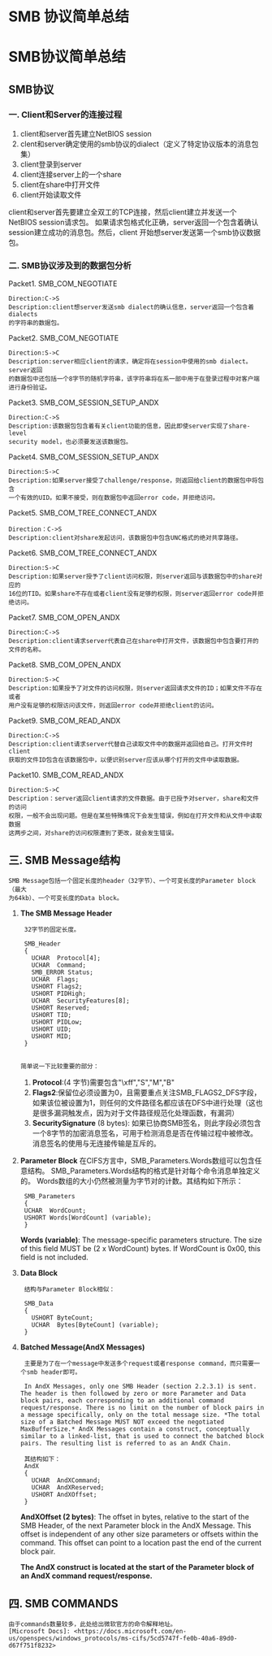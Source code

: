# SMB 协议简单总结


# SMB协议简单总结


##	SMB协议

### 一. Client和Server的连接过程
1. client和server首先建立NetBIOS session
2. clent和server确定使用的smb协议的dialect（定义了特定协议版本的消息包集）
3. client登录到server
4. client连接server上的一个share
5. client在share中打开文件
6. client开始读取文件

client和server首先要建立全双工的TCP连接，然后client建立并发送一个NetBIOS session请求包。
如果请求包格式化正确，server返回一个包含着确认session建立成功的消息包。然后，client
开始想server发送第一个smb协议数据包。

### 二. SMB协议涉及到的数据包分析

Packet1. SMB_COM_NEGOTIATE

    Direction:C->S
    Description:client想server发送smb dialect的确认信息，server返回一个包含着dialects
    的字符串的数据包。

Packet2. SMB_COM_NEGOTIATE

    Direction:S->C
    Description:server相应client的请求，确定将在session中使用的smb dialect。server返回
    的数据包中还包括一个8字节的随机字符串，该字符串将在系一部中用于在登录过程中对客户端
    进行身份验证。

Packet3. SMB_COM_SESSION_SETUP_ANDX

    Direction:C->S
    Description:该数据包包含着有关client功能的信息，因此即使server实现了share-level
    security model，也必须要发送该数据包。

Packet4. SMB_COM_SESSION_SETUP_ANDX

    Direction:S->C
    Description:如果server接受了challenge/response，则返回给client的数据包中将包含
    一个有效的UID。如果不接受，则在数据包中返回error code，并拒绝访问。


Packet5. SMB_COM_TREE_CONNECT_ANDX

    Direction：C->S
    Description:client对share发起访问，该数据包中包含UNC格式的绝对共享路径。

Packet6. SMB_COM_TREE_CONNECT_ANDX

    Direction:S->C
    Description:如果server授予了client访问权限，则server返回与该数据包中的share对应的
    16位的TID。如果share不存在或者client没有足够的权限，则server返回error code并拒绝访问。

Packet7. SMB_COM_OPEN_ANDX

    Direction:C->S
    Description:client请求server代表自己在share中打开文件，该数据包中包含要打开的文件的名称。

Packet8. SMB_COM_OPEN_ANDX

    Direction:S->C
    Description:如果授予了对文件的访问权限，则server返回请求文件的ID；如果文件不存在或者
    用户没有足够的权限访问该文件，则返回error code并拒绝client的访问。


Packet9. SMB_COM_READ_ANDX

    Direction:C->S
    Description:client请求server代替自己读取文件中的数据并返回给自己。打开文件时client
    获取的文件ID包含在该数据包中，以便识别server应该从哪个打开的文件中读取数据。

Packet10. SMB_COM_READ_ANDX

    Direction:S->C
    Description：server返回client请求的文件数据。由于已授予对server，share和文件的访问
    权限，一般不会出现问题。但是在某些特殊情况下会发生错误，例如在打开文件和从文件中读取数据
    这两步之间，对share的访问权限遭到了更改，就会发生错误。

## 三. SMB Message结构

    SMB Message包括一个固定长度的header（32字节）、一个可变长度的Parameter block（最大
    为64kb）、一个可变长度的Data block。


1. **The SMB Message Header**

        32字节的固定长度。

        SMB_Header
        {
          UCHAR  Protocol[4];
          UCHAR  Command;
          SMB_ERROR Status;
          UCHAR  Flags;
          USHORT Flags2;
          USHORT PIDHigh;
          UCHAR  SecurityFeatures[8];
          USHORT Reserved;
          USHORT TID;
          USHORT PIDLow;
          USHORT UID;
          USHORT MID;
        }


       简单说一下比较重要的部分：

    1. **Protocol**:(4 字节)需要包含"\xff","S","M","B"
    2. **Flags2**:保留位必须设置为0，且需要重点关注SMB_FLAGS2_DFS字段，如果该位被设置为1，则任何的文件路径名都应该在DFS中进行处理（这也是很多漏洞触发点，因为对于文件路径规范化处理函数，有漏洞）
    3. **SecuritySignature** (8 bytes): 如果已协商SMB签名，则此字段必须包含一个8字节的加密消息签名，可用于检测消息是否在传输过程中被修改。 消息签名的使用与无连接传输是互斥的。


2. **Parameter Block**
      在CIFS方言中，SMB_Parameters.Words数组可以包含任意结构。 SMB_Parameters.Words结构的格式是针对每个命令消息单独定义的。 Words数组的大小仍然被测量为字节对的计数。其结构如下所示：

        SMB_Parameters
        {
        UCHAR  WordCount;
        USHORT Words[WordCount] (variable);
        }

      **Words (variable)**: The message-specific parameters structure. The size of this field MUST be (2 x WordCount) bytes. If WordCount is 0x00, this field is not included.


3. **Data Block**

        结构与Parameter Block相似：

        SMB_Data
        {
          USHORT ByteCount;
          UCHAR  Bytes[ByteCount] (variable);
        }


4. **Batched Message(AndX Messages)**

        主要是为了在一个message中发送多个request或者response command，而只需要一个smb header即可。

        In AndX Messages, only one SMB Header (section 2.2.3.1) is sent. The header is then followed by zero or more Parameter and Data block pairs, each corresponding to an additional command request/response. There is no limit on the number of block pairs in a message specifically, only on the total message size. *The total size of a Batched Message MUST NOT exceed the negotiated MaxBufferSize.* AndX Messages contain a construct, conceptually similar to a linked-list, that is used to connect the batched block pairs. The resulting list is referred to as an AndX Chain.

        其结构如下：
        AndX
        {
          UCHAR  AndXCommand;
          UCHAR  AndXReserved;
          USHORT AndXOffset;
        }


    **AndXOffset (2 bytes)**: The offset in bytes, relative to the start of the SMB Header, of the next Parameter block in the AndX Message. This offset is independent of any other size parameters or offsets within the command. This offset can point to a location past the end of the current block pair.

    **The AndX construct is located at the start of the Parameter block of an AndX command request/response.**



## 四. SMB COMMANDS

    由于commands数量较多，此处给出微软官方的命令解释地址。
    [Microsoft Docs]: <https://docs.microsoft.com/en-us/openspecs/windows_protocols/ms-cifs/5cd5747f-fe0b-40a6-89d0-d67f751f8232>



​        


